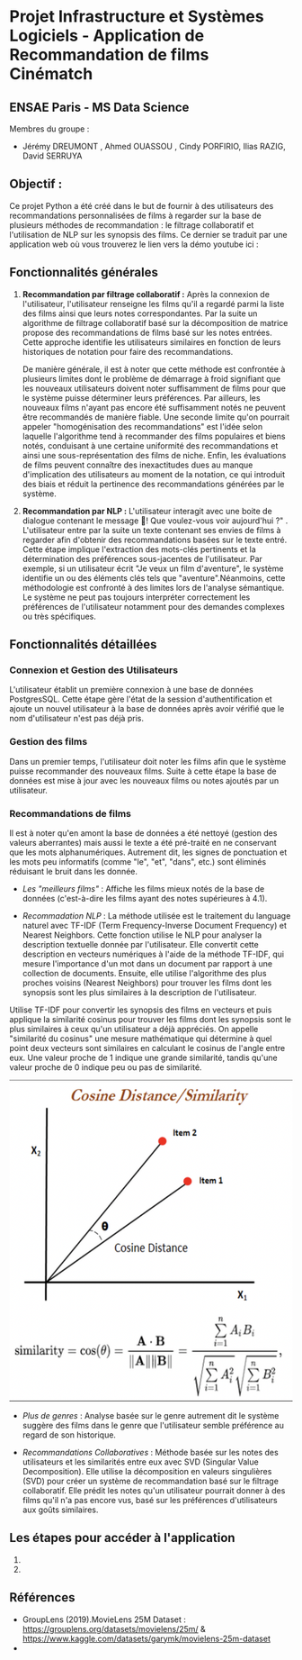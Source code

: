 # Projet Infrastructure et Systèmes Logiciels - Application de Recommandation de films Cinématch

 
## ENSAE Paris - MS Data Science
 
Membres du groupe : 
- Jérémy DREUMONT , Ahmed OUASSOU , Cindy PORFIRIO, Ilias RAZIG, David SERRUYA

## Objectif :
 
Ce projet Python a été créé dans le but de fournir à des utilisateurs des recommandations personnalisées de films à regarder sur la base de plusieurs méthodes de recommandation : le filtrage collaboratif et l'utilisation de NLP sur les synopsis des films. Ce dernier se traduit par une application web où vous trouverez le lien vers la démo youtube ici : 


## Fonctionnalités générales
 
1. **Recommandation par filtrage collaboratif :** Après la connexion de l'utilisateur, l'utilisateur renseigne les films qu'il a regardé parmi la liste des films ainsi que leurs notes correspondantes. Par la suite un algorithme de filtrage collaboratif basé sur la décomposition de matrice propose des recommandations de films basé sur les notes entrées. Cette approche identifie les utilisateurs similaires en fonction de leurs historiques de notation pour faire des recommandations.
   
     De manière générale, il est à noter que cette méthode est confrontée à plusieurs limites dont le problème de démarrage à froid signifiant que les nouveaux utilisateurs doivent noter suffisamment de films pour que le système puisse déterminer leurs préférences. Par ailleurs, les nouveaux films n'ayant pas encore été suffisamment notés ne peuvent être recommandés de manière fiable.
Une seconde limite qu'on pourrait appeler "homogénisation des recommandations" est l'idée selon laquelle l'algorithme tend à recommander des films populaires et biens notés, conduisant à une certaine uniformité des recommandations et ainsi une sous-représentation des films de niche. Enfin, les évaluations de films peuvent connaître des inexactitudes dues au manque d'implication des utilisateurs au moment de la notation, ce qui introduit des biais et réduit la pertinence des recommandations générées par le système.


4. **Recommandation par NLP :** L'utilisateur interagit avec une boite de dialogue contenant le message 👋! Que voulez-vous voir aujourd'hui ?" . L'utilisateur entre par la suite un texte contenant ses envies de films à regarder afin d'obtenir des recommandations basées sur le texte entré. Cette étape implique l'extraction des mots-clés pertinents et la détermination des préférences sous-jacentes de l'utilisateur. Par exemple, si un utilisateur écrit "Je veux un film d'aventure", le système identifie un ou des éléments clés tels que "aventure".Néanmoins, cette méthodologie est confronté à des limites lors de l'analyse sémantique. Le système ne peut pas toujours interpréter correctement les préférences de l'utilisateur notamment pour des demandes complexes ou très spécifiques.

## Fonctionnalités détaillées


### Connexion et Gestion des Utilisateurs

L'utilisateur établit un première connexion à une base de données PostgresSQL. Cette étape gère l'état de la session d'authentification et ajoute un nouvel utilisateur à la base de données après avoir vérifié que le nom d'utilisateur n'est pas déjà pris.

### Gestion des films

Dans un premier temps, l'utilisateur doit noter les films afin que le système puisse recommander des nouveaux films. Suite à cette étape la base de données est mise à jour avec les nouveaux films ou notes ajoutés par un utilisateur.

### Recommandations de films

Il est à noter qu'en amont la base de données a été nettoyé (gestion des valeurs aberrantes) mais aussi le texte a été pré-traité en ne conservant que les mots alphanumériques. Autrement dit, les signes de ponctuation et les mots peu informatifs (comme "le", "et", "dans", etc.) sont éliminés réduisant le bruit dans les donnée.



- *Les "meilleurs films"* : Affiche les films mieux notés de la base de données (c'est-à-dire les films ayant des notes supérieures à 4.1).
  
- *Recommadation NLP* : La méthode utilisée est le traitement du language naturel avec TF-IDF (Term Frequency-Inverse Document Frequency) et Nearest Neighbors.
Cette fonction utilise le NLP pour analyser la description textuelle donnée par l'utilisateur. Elle convertit cette description en vecteurs numériques à l'aide de la méthode TF-IDF, qui mesure l'importance d'un mot dans un document par rapport à une collection de documents. Ensuite, elle utilise l'algorithme des plus proches voisins (Nearest Neighbors) pour trouver les films dont les synopsis sont les plus similaires à la description de l'utilisateur.

Utilise TF-IDF pour convertir les synopsis des films en vecteurs et puis applique la similarité cosinus pour trouver les films dont les synopsis sont le plus similaires à ceux qu'un utilisateur a déjà appréciés. On appelle "similarité du cosinus" une mesure mathématique qui détermine à quel point deux vecteurs sont similaires en calculant le cosinus de l'angle entre eux. Une valeur proche de 1 indique une grande similarité, tandis qu'une valeur proche de 0 indique peu ou pas de similarité.

![Description de l'image](cosinus.png)


- *Plus de genres* : Analyse basée sur le genre autrement dit le système suggère des films dans le genre que l'utilisateur semble préférence au regard de son historique.
  
- *Recommandations Collaboratives* : Méthode basée sur les notes des utilisateurs et les similarités entre eux avec SVD (Singular Value Decomposition). Elle utilise la décomposition en valeurs singulières (SVD) pour créer un système de recommandation basé sur le filtrage collaboratif. Elle prédit les notes qu'un utilisateur pourrait donner à des films qu'il n'a pas encore vus, basé sur les préférences d'utilisateurs aux goûts similaires.




## Les étapes pour accéder à l'application 

1.
2. 


## Références

- GroupLens (2019).MovieLens 25M Dataset : https://grouplens.org/datasets/movielens/25m/ & https://www.kaggle.com/datasets/garymk/movielens-25m-dataset
- 
